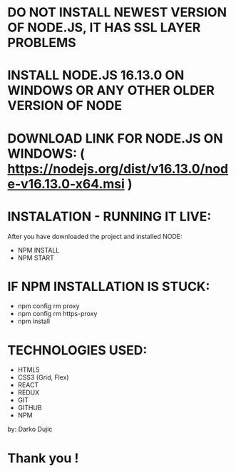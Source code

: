 # DO NOT INSTALL NEWEST VERSION OF NODE.JS, IT HAS SSL LAYER PROBLEMS

# INSTALL NODE.JS 16.13.0 ON WINDOWS OR ANY OTHER OLDER VERSION OF NODE

# DOWNLOAD LINK FOR NODE.JS ON WINDOWS: ( https://nodejs.org/dist/v16.13.0/node-v16.13.0-x64.msi )

# INSTALATION - RUNNING IT LIVE: 
After you have downloaded the project and installed NODE:
* NPM INSTALL
* NPM START

# IF NPM INSTALLATION IS STUCK:
 
* npm config rm proxy
* npm config rm https-proxy
* npm install
  
 
 # TECHNOLOGIES USED:
 
 *  HTML5
 *  CSS3 (Grid, Flex)
 *  REACT
 *  REDUX
 *  GIT
 *  GITHUB
 *  NPM
 
 by: Darko Dujic
 
 # Thank you !
  
